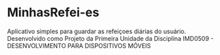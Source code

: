 # MinhasRefei-es
Aplicativo simples para guardar as refeiçoes diárias do usuário. Desenvolvido como Projeto da Primeira Unidade da Disciplina IMD0509 -  DESENVOLVIMENTO PARA DISPOSITIVOS MÓVEIS
